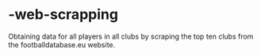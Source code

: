 # -web-scrapping

Obtaining data for all players in all clubs by scraping the top ten clubs from the footballdatabase.eu website.
